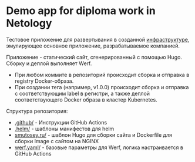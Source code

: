# Demo app for diploma work in Netology

Тестовое приложение для развертывания в созданной [инфраструктуре](https://github.com/smutosey/devops-diplom-infra), эмулирующее основное приложение, разрабатываемое компанией.

Приложение - статический сайт, сгенерированный с помощью Hugo.
Сборку и деплой выполняет Werf.
- При любом коммите в репозиторий происходит сборка и отправка в registry Docker-образа.
- При создании тега (например, v1.0.0) происходит сборка и отправка с соответствующим label в регистри, а также деплой соответствующего Docker образа в кластер Kubernetes.

Структура репозитория:
- [.github/](.github) - Инструкции GitHub Actions
- [.helm/](.helm) - шаблоны манифестов для helm
- [smutosey.ru/](smutosey.ru) - шаблон Hugo для сборки сайта и Dockerfile для сборки Image с сайтом на NGINX
- [werf.yaml/](werf.yaml) - базовые параметры для Werf, логика настраивается в GitHub Actions